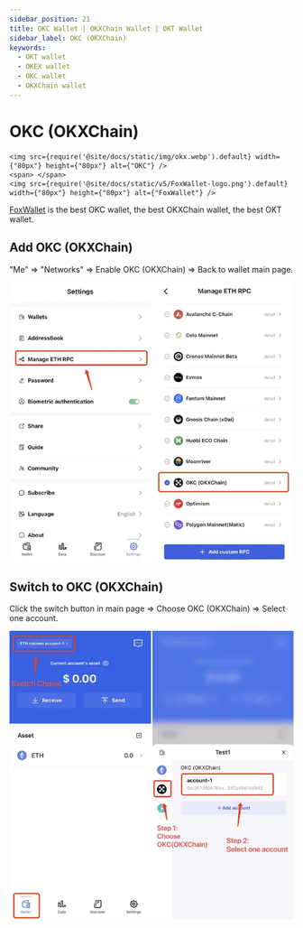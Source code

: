 ```yaml
---
sidebar_position: 21
title: OKC Wallet | OKXChain Wallet | OKT Wallet
sidebar_label: OKC (OKXChain)
keywords:
  - OKT wallet
  - OKEX wallet
  - OKC wallet
  - OKXChain wallet
---
```


# OKC (OKXChain)
```mdx-code-block
<img src={require('@site/docs/static/img/okx.webp').default} width={"80px"} height={"80px"} alt={"OKC"} />
<span> </span>
<img src={require('@site/docs/static/v5/FoxWallet-logo.png').default} width={"80px"} height={"80px"} alt={"FoxWallet"} />
```
[FoxWallet](https://foxwallet.com) is the best OKC wallet, the best OKXChain wallet, the best OKT wallet.

## Add OKC (OKXChain)

"Me" => "Networks" => Enable OKC (OKXChain) => Back to wallet main page.

![](../img/add-okc.webp)

## Switch to OKC (OKXChain)

Click the switch button in main page => Choose OKC (OKXChain) => Select one account.

![](../img/switch-okc.webp)